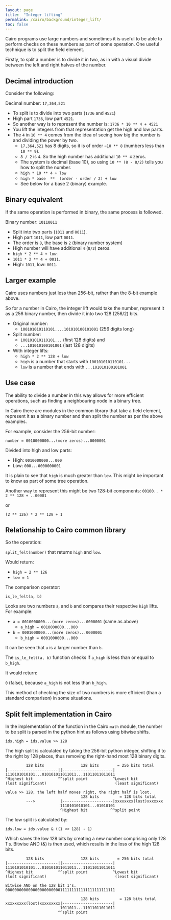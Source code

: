 ```yaml
---
layout: page
title:  "Integer lifting"
permalink: /cairo/background/integer_lift/
toc: false
---
```


Cairo programs use large numbers and sometimes it is useful to be able to
perform checks on these numbers as part of some operation. One useful technique
is to split the field element.

Firstly, to split a number is to divide it in two, as in with a visual divide
between the left and right halves of the number.

## Decimal introduction

Consider the following:

Decimal number: `17,364,521`
- To split is to divide into two parts (`1736` and `4521`)
- High part `1736`, low part `4521`.
- So another way is to represent the number is: `1736 * 10 ** 4 + 4521`
- You lift the integers from that representation get the high and low parts.
- The `4` in `10 ** 4` comes from the idea of seeing how big the number is and dividing the power by
two.
    - `17,364,521` has 8 digits, so it is of order `~10 ** 8` (numbers less than `10 ** 9`).
    - `8 / 2` is `4`. So the high number has additional `10 ** 4` zeros.
    - The system is decimal (base 10), so using `10 ** (8 - 8/2)` tells you how to split the number.
    - `high * 10 ** 4 + low`
    - `high * base  **  (order - order / 2) + low`
    - See below for a base 2 (binary) example.

## Binary equivalent

If the same operation is performed in binary, the same process is followed.

Binary number: `10110011`
- Split into two parts (`1011` and `0011`).
- High part `1011`, low part `0011`.
- The order is `8`, the base is `2` (binary number system)
- High number will have additional `4` (`8/2`) zeros.
- `high * 2 ** 4 + low`.
- `1011 * 2 ** 4 + 0011`.
- High: `1011`, low: `0011`.

## Larger example

Cairo uses numbers just less than 256-bit, rather than the 8-bit example above.

So for a number in Cairo, the integer lift would take the number, represent it as a
256 binary number, then divide it into two 128 (256/2) bits.

- Original number:
    - `100101010110101....101010100101001` (256 digits long)
- Split number:
    - `100101010110101...` (first 128 digits) and
    - `...101010100101001` (last 128 digits)
- With integer lifts:
    - `high * 2 ** 128 + low`
    - `high` is a number that starts with `100101010110101...`
    - `low` is a number that ends with `...101010100101001`

## Use case

The ability to divide a number in this way allows for more efficient operations,
such as finding a neighbouring node in a binary tree.

In Cairo there are modules in the common library that take a field element, represent it as
a binary number and then split the number as per the above examples.

For example, consider the 256-bit number:

`number = 0010000000...(more zeros)...0000001`

Divided into high and low parts:

- High: `0010000000...000`
- Low:  `000...0000000001`

It is plain to see that `high` is much greater than `low`. This might be important to know
as part of some tree operation.

Another way to represent this might be two 128-bit components:
`00100.. * 2 ** 128 + ..00001`

or

`(2 ** 126) * 2 ** 128 + 1`

## Relationship to Cairo common library

So the operation:

`split_felt(number)` that returns `high` and `low`.

Would return:

- `high = 2 ** 126`
- `low = 1`

The comparison operator:

`is_le_felt(a, b)`

Looks are two numbers `a`, and `b` and compares their respective `high` lifts.
For example:

- `a = 0010000000...(more zeros)...0000001` (same as above)
    - `a_high = 0010000000...000`
- `b = 0001000000...(more zeros)...0000001`
    - `b_high = 0001000000...000`

It can be seen that `a` is a larger number than `b`.

The `is_le_felt(a, b)` function checks if `a_high` is less than or equal to `b_high`.

It would return:

`0` (false), because `a_high` is not less than `b_high`.

This method of checking the size of two numbers is more efficient (than a standard
comparison) in some situations.

## Split felt implementation in Cairo

In the implementation of the function in the Cairo `math` module, the number to be split
is parsed in the python hint as follows using bitwise shifts.

```
ids.high = ids.value >> 128
```

The high split is calculated by taking the 256-bit python integer, shifting it to the right
by 128 places, thus removing the right-hand most 128 binary digits.

```
         128 bits                128 bits        = 256 bits total
|----------------------||----------------------|
1110101010101...010101011011011...11011011011011
^Highest bit           ^^split point           ^Lowest bit
(lost significant)                              (least significant)

value >> 128, the left half moves right, the right half is lost.
                                 128 bits         = 128 bits total
         --->           |----------------------|xxxxxxxx(lost)xxxxxxx
                        1110101010101...01010101
                        ^Highest bit          ^^split point
```

The low split is calculated by:
```
ids.low = ids.value & ((1 << 128) - 1)
```
Which saves the low 128 bits by creating a new number comprising only 128 1's.
Bitwise AND (&) is then used, which results in the loss of the high 128 bits.
```
         128 bits                128 bits        = 256 bits total
|----------------------||----------------------|
1110101010101...010101011011011...11011011011011
^Highest bit           ^^split point           ^Lowest bit
(lost significant)                              (least significant)

Bitwise AND on the 128 bit 1's.
000000000000000000000000111111111111111111111111

                                 128 bits         = 128 bits total
xxxxxxxxx(lost)xxxxxxxxx|----------------------|
                        1011011...11011011011011
                       ^^split point
```

